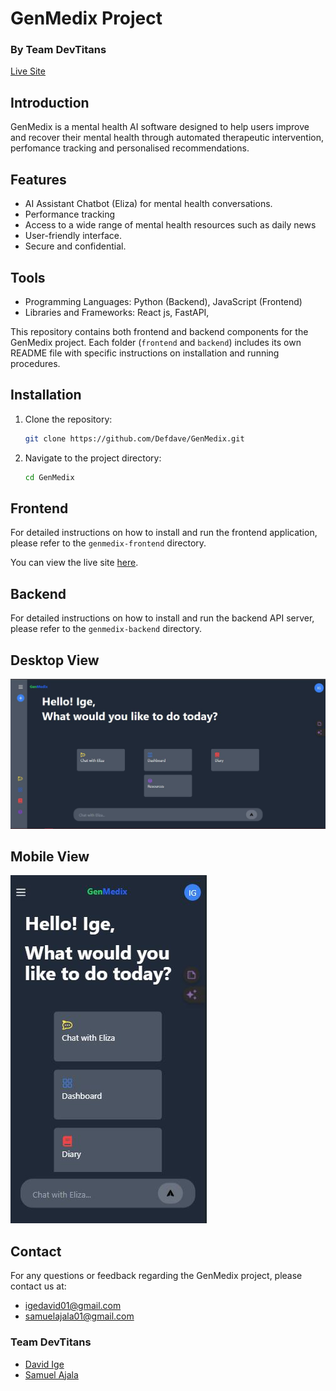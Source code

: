 # GenMedix Project

### By Team DevTitans
[Live Site](https://genmedix.vercel.app)


## Introduction
GenMedix is a mental health AI software designed to help users improve and recover their mental health through automated therapeutic intervention, perfomance tracking and personalised recommendations.

## Features
- AI Assistant Chatbot (Eliza) for mental health conversations.
- Performance tracking
- Access to a wide range of mental health resources such as daily news
- User-friendly interface.
- Secure and confidential.

## Tools
- Programming Languages: Python (Backend), JavaScript
(Frontend)
- Libraries and Frameworks: React js, FastAPI,

This repository contains both frontend and backend components for the GenMedix project. Each folder (`frontend` and `backend`) includes its own README file with specific instructions on installation and running procedures.

## Installation

1. Clone the repository:
    ```bash
    git clone https://github.com/Defdave/GenMedix.git
    ```
2. Navigate to the project directory:
    ```bash
    cd GenMedix
    ```

## Frontend

For detailed instructions on how to install and run the frontend application, please refer to the `genmedix-frontend` directory.

You can view the live site [here](https://genmedix.vercel.app).

## Backend

For detailed instructions on how to install and run the backend API server, please refer to the `genmedix-backend` directory.

## Desktop View

![Desktop View](images/Dscreenshot.JPG)

## Mobile View

![Mobile View](images/Mscreenshot.JPG)

## Contact

For any questions or feedback regarding the GenMedix project, please contact us at:

- igedavid01@gmail.com
- samuelajala01@gmail.com

### Team DevTitans

- [David Ige](https://github.com/defdave)
- [Samuel Ajala](https://github.com/samuelajala01)


